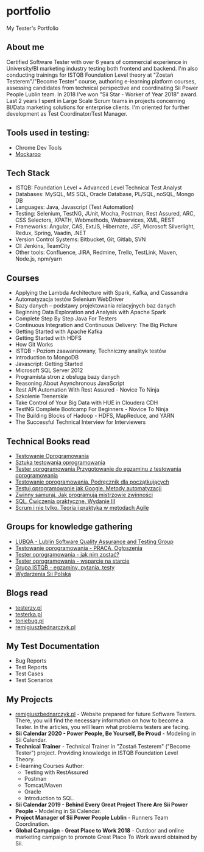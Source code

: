 # portfolio
My Tester's Portfolio
## About me

Certified Software Tester with over 6 years of commercial experience in University/BI marketing industry testing both frontend and backend. I'm also conducting trainings for ISTQB Foundation Level theory at "Zostań Testerem"/"Become Tester" course, authoring e-learning platform courses, assessing candidates from technical perspective and coordinating Sii Power People Lublin team. In 2018 I've won "Sii Star - Worker of Year 2018" award. Last 2 years I spent in Large Scale Scrum teams in projects concerning BI/Data marketing solutions for enterprise clients. I'm oriented for further development as Test Coordinator/Test Manager.

## Tools used in testing:

* Chrome Dev Tools
* [Mockaroo](https://mockaroo.com)

## Tech Stack

* ISTQB: Foundation Level + Advanced Level Technical Test Analyst
* Databases: MySQL, MS SQL, Oracle Database, PL/SQL, noSQL, Mongo DB
* Languages: Java, Javascript (Test Automation)
* Testing: Selenium, TestNG, JUnit, Mocha, Postman, Rest Assured, ARC, CSS Selectors, XPATH, Webmethods, Webservices, XML, REST
* Frameworks: Angular, CAS, ExtJS, Hibernate, JSF, Microsoft Silverlight, Redux, Spring, Vaadin, .NET
* Version Control Systems: Bitbucket, Git, Gitlab, SVN
* CI: Jenkins, TeamCity
* Other tools: Confluence, JIRA, Redmine, Trello, TestLink, Maven, Node.js, npm/yarn

## Courses 

* Applying the Lambda Architecture with Spark, Kafka, and Cassandra
* Automatyzacja testów Selenium WebDriver
* Bazy danych – podstawy projektowania relacyjnych baz danych
* Beginning Data Exploration and Analysis with Apache Spark
* Complete Step By Step Java For Testers
* Continuous Integration and Continuous Delivery: The Big Picture
* Getting Started with Apache Kafka
* Getting Started with HDFS
* How Git Works
* ISTQB - Poziom zaawansowany, Techniczny analityk testów
* Introduction to MongoDB
* Javascript: Getting Started
* Microsoft SQL Server 2012
* Programista stron z obsługą bazy danych
* Reasoning About Asynchronous JavaScript
* Rest API Automation With Rest Assured - Novice To Ninja
* Szkolenie Trenerskie
* Take Control of Your Big Data with HUE in Cloudera CDH
* TestNG Complete Bootcamp For Beginners - Novice To Ninja
* The Building Blocks of Hadoop - HDFS, MapReduce, and YARN
* The Successful Technical Interview for Interviewers

## Technical Books read

* [Testowanie Oprogramowania](https://pwicherski.gitbook.io)
* [Sztuka testowania oprogramowania](https://helion.pl/ksiazki/sztuka-testowania-oprogramowania-glenford-j-myers-corey-sandler-tom-badgett-tod,artteo.htm?_ga=NC.9767046283-1587824464&abpar1=desktop&abpar2=170674.1746781.&abpcid=41&abpid=11&bb_coid=3068713&bb_id=3#format/d)
* [Tester oprogramowania Przygotowanie do egzaminu z testowania oprogramowania](https://ksiegarnia.pwn.pl/Tester-oprogramowania-Przygotowanie-do-egzaminu-z-testowania-oprogramowania,84913544,p.html?abpid=11&abpcid=132&bb_id=3&bb_coid=5264186&abpar1=desktop&abpar2=275403.1746781.&p_action=3206410001&utm_source=a4b&utm_medium=referral&utm_campaign=lc-buybox-wszystkie&_ga=NC.2843809135-1587824507)
* [Testowanie oprogramowania. Podręcznik dla początkujących ](https://helion.pl/ksiazki/testowanie-oprogramowania-podrecznik-dla-poczatkujacych-rafal-pawlak,szteop.htm?_ga=NC.1384359092-1587824560&abpar1=desktop&abpar2=236563.1746781.&abpcid=41&abpid=11&bb_coid=3069019&bb_id=3#format/d)
* [Testuj oprogramowanie jak Google. Metody automatyzacji ](https://helion.pl/ksiazki/testuj-oprogramowanie-jak-google-metody-automatyzacji-james-a-whittaker-jason-arbon-jeff-carollo,teopgo.htm?_ga=NC.8248156519-1587824599&abpar1=desktop&abpar2=227754.1746781.&abpcid=41&abpid=11&bb_coid=3080973&bb_id=3#format/e)
* [Zwinny samuraj. Jak programują mistrzowie zwinności ](https://helion.pl/ksiazki/zwinny-samuraj-jak-programuja-mistrzowie-zwinnosci-jonathan-rasmusson,zwisam.htm?_ga=NC.9329783872-1587824651&abpar1=desktop&abpar2=186180.1746781.&abpcid=41&abpid=11&bb_coid=3078040&bb_id=3#format/e)
* [SQL. Ćwiczenia praktyczne. Wydanie III](https://helion.pl/ksiazki/sql-cwiczenia-praktyczne-wydanie-iii-marcin-lis,cwsql3.htm?_ga=NC.6123080027-1587824671&abpar1=desktop&abpar2=275563.1746781.&abpcid=41&abpid=11&bb_coid=3072598&bb_id=3#format/e)
* [Scrum i nie tylko. Teoria i praktyka w metodach Agile ](https://ksiegarnia.pwn.pl/Scrum-i-nie-tylko.-Teoria-i-praktyka-w-metodach-Agile,618699036,p.html?abpid=11&abpcid=132&bb_id=3&bb_coid=7432964&abpar1=desktop&abpar2=4143114.1746781.&p_action=3206410001&utm_source=a4b&utm_medium=referral&utm_campaign=lc-buybox-wszystkie&_ga=NC.9284813805-1587824711)

## Groups for knowledge gathering

* [LUBQA - Lublin Software Quality Assurance and Testing Group](https://www.facebook.com/LubQA/)
* [Testowanie oprogramowania - PRACA, Ogłoszenia](https://www.facebook.com/groups/215557562210470/?ref=group_header)
* [Tester oprogramowania - jak nim zostać?](https://www.facebook.com/groups/531570473876610/?ref=group_header)
* [Tester oprogramowania - wsparcie na starcie](https://www.facebook.com/groups/testeroprogramowania/?ref=group_header)
* [Grupa ISTQB - egzaminy, pytania, testy](https://www.facebook.com/groups/194288250951242/)
* [Wydarzenia Sii Polska](https://www.facebook.com/groups/SiiPoland.events/?ref=group_header)

## Blogs read

* [testerzy.pl](http://testerzy.pl)
* [testerka.pl](http://testerka.pl)
* [toniebug.pl](https://www.toniebug.pl)
* [remigiuszbednarczyk.pl](https://remigiuszbednarczyk.pl)

## My Test Documentation

* Bug Reports
* Test Reports
* Test Cases
* Test Scenarios

## My Projects

* [remigiuszbednarczyk.pl](https://remigiuszbednarczyk.pl) - Website prepared for future Software Testers. There, you will find the necessary information on how to become a Tester. In the articles, you will learn what problems testers are facing.
* **Sii Calendar 2020 - Power People, Be Yourself, Be Proud** - Modeling in Sii Calendar.
* **Technical Trainer** - Technical Trainer in "Zostań Testerem" ("Become Tester") project. Providing knowledge in ISTQB Foundation Level Theory.
* E-learning Courses Author:
  * Testing with RestAssured
  * Postman
  * Tomcat/Maven
  * Oracle
  * Introduction to SQL.
* **Sii Calendar 2019 - Behind Every Great Project There Are Sii Power People** - Modeling in Sii Calendar. 
* **Project Manager of Sii Power People Lublin** - Runners Team Coordination.
* **Global Campaign - Great Place to Work 2018** - Outdoor and online marketing campaign to promote Great Place To Work award obtained by Sii.

